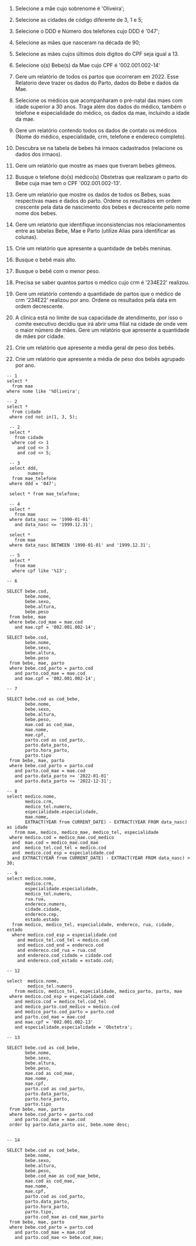 1. Selecione a mãe cujo sobrenome é 'Oliveira';
2. Selecione as cidades de código diferente de 3, 1 e 5; 
3. Selecione o DDD e Número dos telefones cujo DDD é '047'; 
4. Selecione as mães que nasceram na década de 90; 
5. Selecione as mães cujos últimos dois digitos do CPF seja igual a 13.  
6. Selecione o(s) Bebe(s) da Mae cujo CPF é '002.001.002-14'
7. Gere um relatório de todos os partos que ocorreram em 2022. Esse Relatorio deve trazer os dados do Parto, dados do Bebe e dados da Mae.  
8. Selecione os médicos que acompanharam o pré-natal das maes com idade superior a 30 anos. Traga além dos dados do médico, também o telefone e especialidade do médico, os dados da mae, incluíndo a idade da mae.   
9. Gere um relatório contendo todos os dados de contato os médicos (Nome do médico, especialidade, crm, telefone e endereco completo). 
10. Descubra se na tabela de bebes há irmaos cadastrados (relacione os dados dos irmaos). 
11. Gere um relatório que mostre as maes que tiveram bebes gêmeos. 
12. Busque o telefone do(s) médico(s) Obstetras que realizaram o parto do Bebe cuja mae tem o CPF '002.001.002-13'.
13. Gere um relatório que mostre os dados de todos os Bebes, suas respectivas maes e dados do parto. Ordene os resultados em ordem crescente pela data de nascimento dos bebes e decrescente pelo nome nome dos bebes. 
14. Gere um relatório que identifique inconsistencias nos relacionamentos entre as tabelas Bebe, Mae e Parto (utilize Alias para identificar as colunas).       

15. Crie um relatório que apresente a quantidade de bebês meninas. 
16. Busque o bebê mais alto. 
17. Busque o bebê com o menor peso. 
18. Precisa se saber quantos partos o médico cujo crm é '234E22' realizou. 
19. Gere um relatório contendo a quantidade de partos que o médico de crm '234E22' realizou por ano. Ordene os resultados pela data em ordem decrescente. 

20. A clinica está no limite de sua capacidade de atendimento, por isso o comite executivo decidiu que irá abrir uma filial na cidade de onde vem o maior número de mães. Gere um relatório que apresente a quantidade de mães por cidade. 
21. Crie um relatório que apresente a média geral de peso dos bebês. 
22. Crie um relatório que apresente a média de peso dos bebês agrupado por ano. 

~~~
-- 1 
select * 
  from mae
where nome like '%Oliveira';

-- 2 
select * 
  from cidade 
 where cod not in(1, 3, 5);
 
 -- 2 
 select * 
   from cidade 
  where cod <> 1
    and cod <> 3
    and cod <> 5; 
 
 -- 3
 select ddd, 
        numero
  from mae_telefone
 where ddd = '047'; 
 
 select * from mae_telefone; 
 
 -- 4 
 select * 
   from mae 
 where data_nasc >= '1990-01-01'
   and data_nasc <= '1999.12.31';
   
 select * 
   from mae 
 where data_nasc BETWEEN '1990-01-01' and '1999.12.31';
 
 -- 5 
 select * 
   from mae
  where cpf like '%13';  

-- 6 

SELECT bebe.cod,
       bebe.nome, 
       bebe.sexo, 
       bebe.altura, 
       bebe.peso
 from bebe, mae
 where bebe.cod_mae = mae.cod
   and mae.cpf = '002.001.002-14'; 
   
SELECT bebe.cod,
       bebe.nome, 
       bebe.sexo, 
       bebe.altura, 
       bebe.peso
 from bebe, mae, parto
 where bebe.cod_parto = parto.cod
   and parto.cod_mae = mae.cod
   and mae.cpf = '002.001.002-14'; 
   
-- 7 

SELECT bebe.cod as cod_bebe,
       bebe.nome, 
       bebe.sexo, 
       bebe.altura, 
       bebe.peso, 
       mae.cod as cod_mae, 
       mae.nome, 
       mae.cpf, 
       parto.cod as cod_parto, 
       parto.data_parto,
       parto.hora_parto,
       parto.tipo
 from bebe, mae, parto
 where bebe.cod_parto = parto.cod
   and parto.cod_mae = mae.cod
   and parto.data_parto >= '2022-01-01'
   and parto.data_parto <= '2022-12-31'; 

-- 8 
select medico.nome, 
       medico.crm, 
       medico_tel.numero,
       especialidade.especialidade,
       mae.nome, 
       EXTRACT(YEAR from CURRENT_DATE) - EXTRACT(YEAR FROM data_nasc) as idade
   from mae, medico, medico_mae, medico_tel, especialidade
 where medico.cod = medico_mae.cod_medico
  and  mae.cod = medico_mae.cod_mae
  and  medico_tel.cod_tel = medico.cod
  and  medico.cod_esp = especialidade.cod
  and EXTRACT(YEAR from CURRENT_DATE) - EXTRACT(YEAR FROM data_nasc) > 30; 

-- 9 
select medico.nome, 
       medico.crm,
       especialidade.especialidade, 
       medico_tel.numero, 
       rua.rua, 
       endereco.numero,
       cidade.cidade, 
       endereco.cep, 
       estado.estado
  from medico, medico_tel, especialidade, endereco, rua, cidade, estado
  where medico.cod_esp = especialidade.cod
    and medico_tel.cod_tel = medico.cod
    and medico.cod_end = endereco.cod
    and endereco.cod_rua = rua.cod
    and endereco.cod_cidade = cidade.cod
    and endereco.cod_estado = estado.cod; 

-- 12

select  medico.nome,
        medico_tel.numero
   from medico, medico_tel, especialidade, medico_parto, parto, mae
 where medico.cod_esp = especialidade.cod
   and medico.cod = medico_tel.cod_tel
   and medico_parto.cod_medico = medico.cod
   and medico_parto.cod_parto = parto.cod
   and parto.cod_mae = mae.cod
   and mae.cpf = '002.001.002-13'
   and especialidade.especialidade = 'Obstetra'; 

-- 13

SELECT bebe.cod as cod_bebe,
       bebe.nome, 
       bebe.sexo, 
       bebe.altura, 
       bebe.peso, 
       mae.cod as cod_mae, 
       mae.nome, 
       mae.cpf, 
       parto.cod as cod_parto, 
       parto.data_parto,
       parto.hora_parto,
       parto.tipo
 from bebe, mae, parto
 where bebe.cod_parto = parto.cod
   and parto.cod_mae = mae.cod
 order by parto.data_parto asc, bebe.nome desc; 


-- 14

SELECT bebe.cod as cod_bebe,
       bebe.nome, 
       bebe.sexo, 
       bebe.altura, 
       bebe.peso,
       bebe.cod_mae as cod_mae_bebe,
       mae.cod as cod_mae, 
       mae.nome, 
       mae.cpf, 
       parto.cod as cod_parto, 
       parto.data_parto,
       parto.hora_parto,
       parto.tipo,
       parto.cod_mae as cod_mae_parto
 from bebe, mae, parto
 where bebe.cod_parto = parto.cod
   and parto.cod_mae = mae.cod
   and parto.cod_mae <> bebe.cod_mae; 

~~~